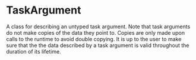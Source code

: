 # TaskArgument

A class for describing an untyped task argument.
Note that task arguments do not make copies of the data they point to.
Copies are only made upon calls to the runtime to avoid double copying.
It is up to the user to make sure that the the data described by a task argument
is valid throughout the duration of its lifetime.
